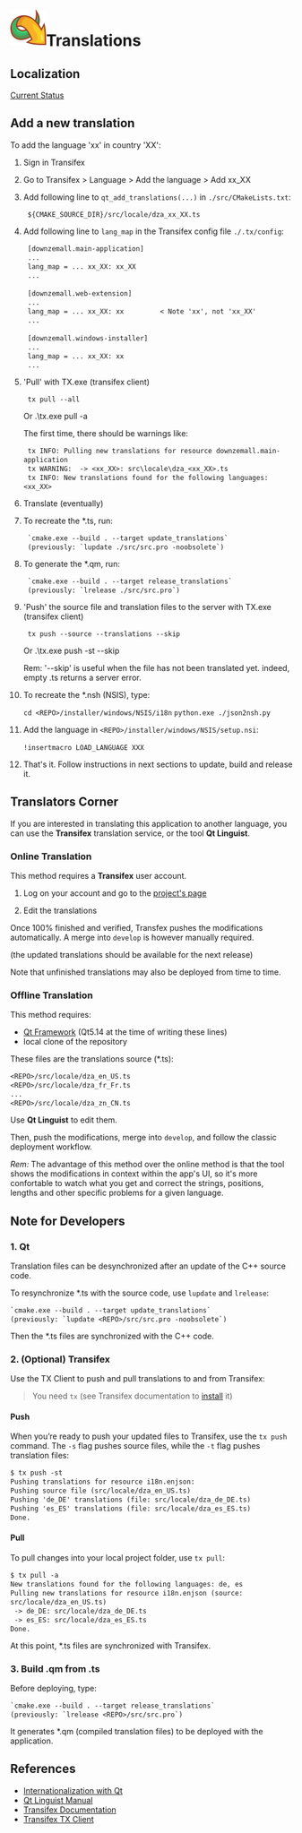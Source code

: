 <img align="left" src="./src/resources/logo/icon64.png">

# Translations

## Localization

[Current Status](http://htmlpreview.github.io/?https://github.com/setvisible/DownZemAll/blob/master/.tx/status.html)


## Add a new translation

To add the language 'xx' in country 'XX':

1. Sign in Transifex

2. Go to Transifex > Language > Add the language > Add xx_XX

3. Add following line to `qt_add_translations(...)` in `./src/CMakeLists.txt`:
        
        ${CMAKE_SOURCE_DIR}/src/locale/dza_xx_XX.ts
        
4. Add following line to `lang_map` in the Transifex config file `./.tx/config`:

        [downzemall.main-application]
        ...
        lang_map = ... xx_XX: xx_XX
        ...

        [downzemall.web-extension]
        ...
        lang_map = ... xx_XX: xx         < Note 'xx', not 'xx_XX'
        ...

        [downzemall.windows-installer]
        ...
        lang_map = ... xx_XX: xx
        ...

5. 'Pull' with TX.exe (transifex client)

        tx pull --all
    Or
        .\tx.exe pull -a

    The first time, there should be warnings like:

        tx INFO: Pulling new translations for resource downzemall.main-application
        tx WARNING:  -> <xx_XX>: src\locale\dza_<xx_XX>.ts
        tx INFO: New translations found for the following languages:<xx_XX>

6. Translate (eventually)

7. To recreate the *.ts, run:

        `cmake.exe --build . --target update_translations`
        (previously: `lupdate ./src/src.pro -noobsolete`)

8. To generate the *.qm, run:

        `cmake.exe --build . --target release_translations`
        (previously: `lrelease ./src/src.pro`)

9. 'Push' the source file and translation files to the server with TX.exe (transifex client)

        tx push --source --translations --skip
    Or
        .\tx.exe push -st --skip

    Rem: '--skip' is useful when the file has not been translated yet. indeed, empty .ts returns a server error.

10. To recreate the *.nsh (NSIS), type: 

    `cd <REPO>/installer/windows/NSIS/i18n`
    `python.exe ./json2nsh.py`

11. Add the language in `<REPO>/installer/windows/NSIS/setup.nsi`:

    `!insertmacro LOAD_LANGUAGE XXX`

12. That's it. Follow instructions in next sections to update, build and release it.


## Translators Corner

If you are interested in translating this application to another language,
you can use the **Transifex** translation service, or the tool **Qt Linguist**.

### Online Translation

This method requires a **Transifex** user account.

1. Log on your account and go to the [project's page](https://www.transifex.com/downzemall)

2. Edit the translations

Once 100% finished and verified, Transfex pushes the modifications automatically.
A merge into `develop` is however manually required.

(the updated translations should be available for the next release)

Note that unfinished translations may also be deployed from time to time.


### Offline Translation

This method requires:
- [Qt Framework](https://www.qt.io/) (Qt5.14 at the time of writing these lines)
- local clone of the repository

These files are the translations source (*.ts):

    <REPO>/src/locale/dza_en_US.ts
    <REPO>/src/locale/dza_fr_Fr.ts
    ...
    <REPO>/src/locale/dza_zn_CN.ts


Use **Qt Linguist** to edit them.

Then, push the modifications, merge into `develop`,
and follow the classic deployment workflow.

_Rem:_ The advantage of this method over the online method is that the tool
shows the modifications in context within the app's UI, so it's more
confortable to watch what you get and correct the strings, positions,
lengths and other specific problems for a given language.


## Note for Developers

### 1. Qt

Translation files can be desynchronized after an update of the C++ source code.

To resynchronize *.ts with the source code, use `lupdate` and `lrelease`:

    `cmake.exe --build . --target update_translations`
    (previously: `lupdate <REPO>/src/src.pro -noobsolete`)

Then the *.ts files are synchronized with the C++ code.


### 2. (Optional) Transifex

Use the TX Client to push and pull translations to and from Transifex:

> You need `tx` (see Transifex documentation to [install](https://docs.transifex.com/client/installing-the-client) it)


#### Push

When you’re ready to push your updated files to Transifex, use the `tx push` command.
The `-s` flag pushes source files, while the `-t` flag pushes translation files:

    $ tx push -st
    Pushing translations for resource i18n.enjson:
    Pushing source file (src/locale/dza_en_US.ts)
    Pushing 'de_DE' translations (file: src/locale/dza_de_DE.ts)
    Pushing 'es_ES' translations (file: src/locale/dza_es_ES.ts)
    Done.


#### Pull

To pull changes into your local project folder, use `tx pull`:

    $ tx pull -a
    New translations found for the following languages: de, es
    Pulling new translations for resource i18n.enjson (source: src/locale/dza_en_US.ts)
     -> de_DE: src/locale/dza_de_DE.ts
     -> es_ES: src/locale/dza_es_ES.ts
    Done.

At this point, *.ts files are synchronized with Transifex.


### 3. Build .qm from .ts

Before deploying, type:

    `cmake.exe --build . --target release_translations`
    (previously: `lrelease <REPO>/src/src.pro`)


It generates *.qm (compiled translation files) to be deployed with the application.


## References

- [Internationalization with Qt](https://doc.qt.io/qt-5/internationalization.html)
- [Qt Linguist Manual](https://doc.qt.io/qt-5/qtlinguist-index.html)
- [Transifex Documentation](https://docs.transifex.com/formats/qt-ts)
- [Transifex TX Client](https://docs.transifex.com/transifex-github-integrations/github-tx-client)
